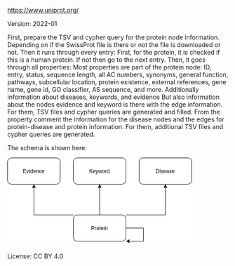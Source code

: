 https://www.uniprot.org/

Version: 2022-01

First, prepare the TSV and cypher query for the protein node information.
Depending on if the SwissProt file is there or not the file is downloaded or not.
Then it runs through every entry:
    First, for the protein, it is checked if this is a human protein. If not then go to the next entry.
    Then, it goes through all properties:
        Most properties are part of the protein node: ID, entry, status, sequence length, all AC numbers, synonyms, general function, pathways, subcellular location, protein existence, external references, gene name, gene id, GO classifier, AS sequence, and more. Additionally information about diseases, keywords, and evidence
        But also information about the nodes evidence and keyword is there with the edge information. For them, TSV files and cypher queries are generated and filled.
        From the property comment the information for the disease nodes and the edges for protein-disease and protein information. For them, additional TSV files and cypher queries are generated.


The schema is shown here:

![er_diagram](uniprot.png)

License: CC BY 4.0